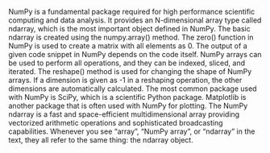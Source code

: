 NumPy is a fundamental package required for high performance scientific computing and data analysis. It provides an N-dimensional array type called ndarray, which is the most important object defined in NumPy. The basic ndarray is created using the numpy.array() method. The zero() function in NumPy is used to create a matrix with all elements as 0. The output of a given code snippet in NumPy depends on the code itself. NumPy arrays can be used to perform all operations, and they can be indexed, sliced, and iterated. The reshape() method is used for changing the shape of NumPy arrays. If a dimension is given as -1 in a reshaping operation, the other dimensions are automatically calculated. The most common package used with NumPy is SciPy, which is a scientific Python package. Matplotlib is another package that is often used with NumPy for plotting. The NumPy ndarray is a fast and space-efficient multidimensional array providing vectorized arithmetic operations and sophisticated broadcasting capabilities. Whenever you see “array”, “NumPy array”, or “ndarray” in the text, they all refer to the same thing: the ndarray object.
